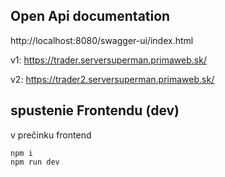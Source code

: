 ## Open Api documentation
http://localhost:8080/swagger-ui/index.html


v1: https://trader.serversuperman.primaweb.sk/

v2: https://trader2.serversuperman.primaweb.sk/

## spustenie Frontendu (dev)
v prečinku frontend 

```
npm i
npm run dev
```




